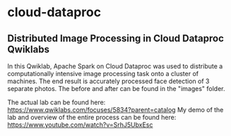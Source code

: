 # cloud-dataproc
<h2> Distributed Image Processing in Cloud Dataproc Qwiklabs </h2>
In this Qwiklab, Apache Spark on Cloud Dataproc was used to distribute a computationally intensive image processing task onto a cluster of machines. The end result is accurately processed face detection of 3 separate photos. The before and after can be found in the "images" folder. <br>

The actual lab can be found here: https://www.qwiklabs.com/focuses/5834?parent=catalog 
My demo of the lab and overview of the entire process can be found here: https://www.youtube.com/watch?v=SrhJ5UbxEsc
